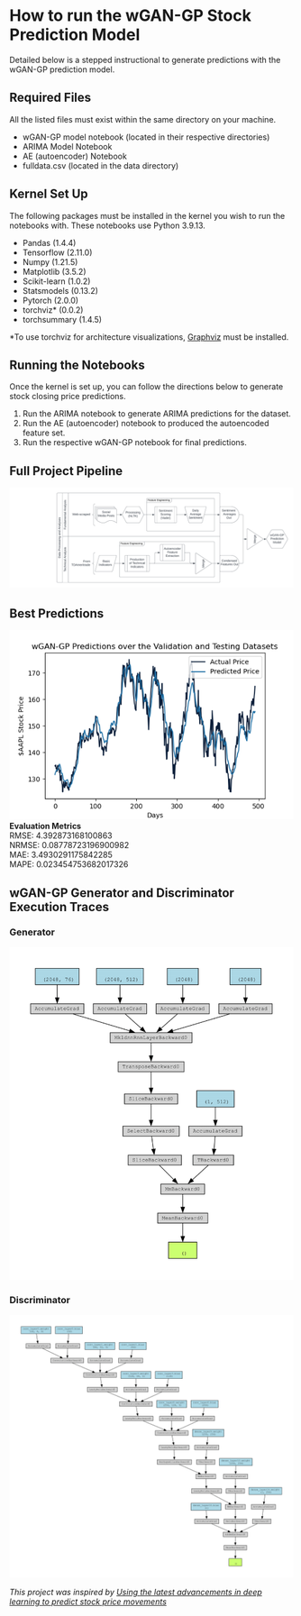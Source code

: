 # How to run the wGAN-GP Stock Prediction Model

Detailed below is a stepped instructional to generate predictions with the wGAN-GP prediction model.


## Required Files

All the listed files must exist within the same directory on your machine.
- wGAN-GP model notebook (located in their respective directories)
- ARIMA Model Notebook
- AE (autoencoder) Notebook
- fulldata.csv (located in the data directory)

## Kernel Set Up
The following packages must be installed in the kernel you wish to run the notebooks with. These notebooks use Python 3.9.13.
- Pandas (1.4.4)
- Tensorflow (2.11.0)
- Numpy (1.21.5)
- Matplotlib (3.5.2)
- Scikit-learn (1.0.2)
- Statsmodels (0.13.2)
- Pytorch (2.0.0)
- torchviz* (0.0.2)
- torchsummary (1.4.5)

\*To use torchviz for architecture visualizations, [Graphviz](https://graphviz.org/download/) must be installed.

## Running the Notebooks

Once the kernel is set up, you can follow the directions below to generate stock closing price predictions.

1. Run the ARIMA notebook to generate ARIMA predictions for the dataset.
2. Run the AE (autoencoder) notebook to produced the autoencoded feature set.
3. Run the respective wGAN-GP notebook for final predictions.

## Full Project Pipeline
![Project Pipeline](ML&#32;Capstone&#32;Project&#32;Pipeline&#32;Diagram.png)

## Best Predictions
![Closing Price Predictions](3-day/3day_valandtestpreds.png)  
**Evaluation Metrics**  
RMSE: 4.392873168100863  
NRMSE: 0.08778723196900982  
MAE: 3.4930291175842285  
MAPE: 0.023454753682017326  

## wGAN-GP Generator and Discriminator Execution Traces
### Generator
![Generator Execution Trace](3-day/3day_generatorArch-1.png)
### Discriminator
![Discriminator Execution Trace](3-day/3day_discriminatorArch-1.png)

*This project was inspired by [Using the latest advancements in deep learning to predict stock price movements](https://towardsdatascience.com/aifortrading-2edd6fac689d#5ec4)*

